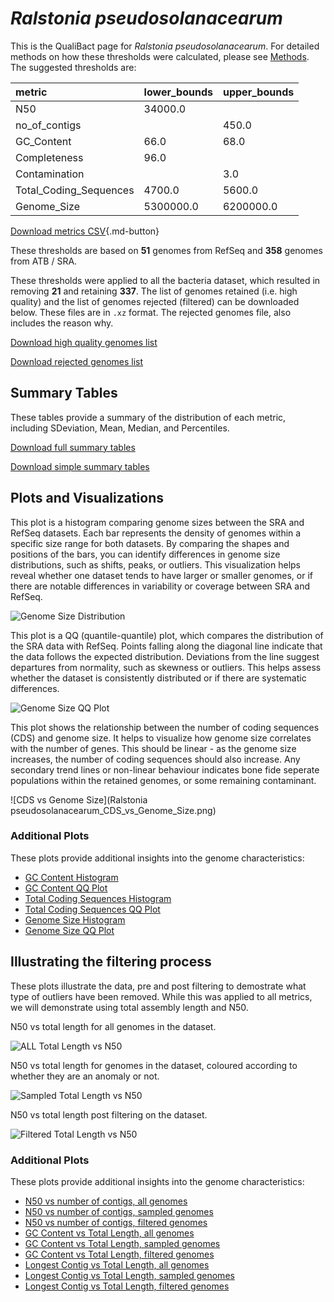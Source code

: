# *Ralstonia pseudosolanacearum*

This is the QualiBact page for *Ralstonia pseudosolanacearum*. For detailed methods on how these thresholds were calculated, please see [Methods](../../methods.md).
The suggested thresholds are: 

| metric                 | lower_bounds   | upper_bounds   |
|:-----------------------|:---------------|:---------------|
| N50                    | 34000.0        |                |
| no_of_contigs          |                | 450.0          |
| GC_Content             | 66.0           | 68.0           |
| Completeness           | 96.0           |                |
| Contamination          |                | 3.0            |
| Total_Coding_Sequences | 4700.0         | 5600.0         |
| Genome_Size            | 5300000.0      | 6200000.0      |

[Download metrics CSV](Ralstonia_pseudosolanacearum_metrics.csv){.md-button}


These thresholds are based on **51** genomes from RefSeq and **358** genomes from ATB / SRA.

These thresholds were applied to all the bacteria dataset, which resulted in removing **21** and retaining **337**.
The list of genomes retained (i.e. high quality) and the list of genomes rejected (filtered) can be downloaded below. These files are in `.xz` format. The rejected genomes file, also includes the reason why.

[Download high quality genomes list](Ralstonia_pseudosolanacearum_high_quality_genomes.csv.xz)


[Download rejected genomes list](Ralstonia_pseudosolanacearum_filtered_out_genomes.csv.xz)



## Summary Tables
These tables provide a summary of the distribution of each metric, including SDeviation, Mean, Median, and Percentiles.

[Download full summary tables](summary.csv)

[Download simple summary tables](selected_summary.csv)

## Plots and Visualizations

This plot is a histogram comparing genome sizes between the SRA and RefSeq datasets. Each bar represents the density of genomes within a specific size range for both datasets. By comparing the shapes and positions of the bars, you can identify differences in genome size distributions, such as shifts, peaks, or outliers. This visualization helps reveal whether one dataset tends to have larger or smaller genomes, or if there are notable differences in variability or coverage between SRA and RefSeq.

![Genome Size Distribution](Genome_Size_refseq_histogram_kde.png)

This plot is a QQ (quantile-quantile) plot, which compares the distribution of the SRA data with RefSeq. Points falling along the diagonal line indicate that the data follows the expected distribution. Deviations from the line suggest departures from normality, such as skewness or outliers. This helps assess whether the dataset is consistently distributed or if there are systematic differences.

![Genome Size QQ Plot](Genome_Size_refseq_qqplot.png)

This plot shows the relationship between the number of coding sequences (CDS) and genome size. It helps to visualize how genome size correlates with the number of genes. This should be linear - as the genome size increases, the number of coding sequences should also increase. Any secondary trend lines or non-linear behaviour indicates bone fide seperate populations within the retained genomes, or some remaining contaminant. 

![CDS vs Genome Size](Ralstonia pseudosolanacearum_CDS_vs_Genome_Size.png)

### Additional Plots

These plots provide additional insights into the genome characteristics:

- [GC Content Histogram](GC_Content_refseq_histogram_kde.png)
- [GC Content QQ Plot](GC_Content_refseq_qqplot.png)
- [Total Coding Sequences Histogram](Total_Coding_Sequences_refseq_histogram_kde.png)
- [Total Coding Sequences QQ Plot](Total_Coding_Sequences_refseq_qqplot.png)
- [Genome Size Histogram](Genome_Size_refseq_histogram_kde.png)
- [Genome Size QQ Plot](Genome_Size_refseq_qqplot.png)
## Illustrating the filtering process
These plots illustrate the data, pre and post filtering to demostrate what type of outliers have been removed. While this was applied to all metrics, we will demonstrate using total assembly length and N50.

N50 vs total length for all genomes in the dataset.

![ALL Total Length vs N50](Ralstonia_pseudosolanacearum_all_total_length_N50.png)

N50 vs total length for genomes in the dataset, coloured according to whether they are an anomaly or not.

![Sampled Total Length vs N50](Ralstonia_pseudosolanacearum_sample_total_length_N50.png)

N50 vs total length post filtering on the dataset.

![Filtered Total Length vs N50](Ralstonia_pseudosolanacearum_filt_total_length_N50.png)

### Additional Plots

These plots provide additional insights into the genome characteristics:

- [N50 vs number of contigs, all genomes](Ralstonia_pseudosolanacearum_all_N50_number.png)
- [N50 vs number of contigs, sampled genomes](Ralstonia_pseudosolanacearum_sample_N50_number.png)
- [N50 vs number of contigs, filtered genomes](Ralstonia_pseudosolanacearum_filt_N50_number.png)
- [GC Content vs Total Length, all genomes](Ralstonia_pseudosolanacearum_all_total_length_GC_Content.png)
- [GC Content vs Total Length, sampled genomes](Ralstonia_pseudosolanacearum_sample_total_length_GC_Content.png)
- [GC Content vs Total Length, filtered genomes](Ralstonia_pseudosolanacearum_filt_total_length_GC_Content.png)
- [Longest Contig vs Total Length, all genomes](Ralstonia_pseudosolanacearum_all_total_length_longest.png)
- [Longest Contig vs Total Length, sampled genomes](Ralstonia_pseudosolanacearum_sample_total_length_longest.png)
- [Longest Contig vs Total Length, filtered genomes](Ralstonia_pseudosolanacearum_filt_total_length_longest.png)
